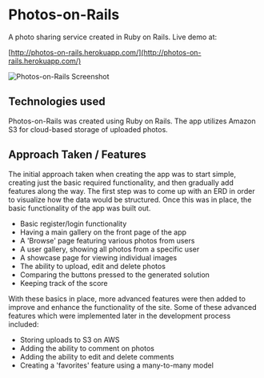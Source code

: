 # Photos-on-Rails
A photo sharing service created in Ruby on Rails. Live demo at:

[http://photos-on-rails.herokuapp.com/](http://photos-on-rails.herokuapp.com/)

![Photos-on-Rails Screenshot](https://danmcquade.github.io/photos-on-rails/preview.png "Photos-on-Rails Screenshot")

## Technologies used
Photos-on-Rails was created using Ruby on Rails. The app utilizes Amazon S3 for cloud-based storage of uploaded photos.

## Approach Taken / Features
The initial approach taken when creating the app was to start simple, creating just the basic required functionality, and then gradually add features along the way. The first step was to come up with an ERD in order to visualize how the data would be structured. Once this was in place, the basic functionality of the app was built out.

- Basic register/login functionality
- Having a main gallery on the front page of the app
- A 'Browse' page featuring various photos from users
- A user gallery, showing all photos from a specific user
- A showcase page for viewing individual images
- The ability to upload, edit and delete photos
- Comparing the buttons pressed to the generated solution
- Keeping track of the score

With these basics in place, more advanced features were then added to improve and enhance the functionality of the site. Some of these advanced features which were implemented later in the development process included:

- Storing uploads to S3 on AWS
- Adding the ability to comment on photos
- Adding the ability to edit and delete comments
- Creating a 'favorites' feature using a many-to-many model
